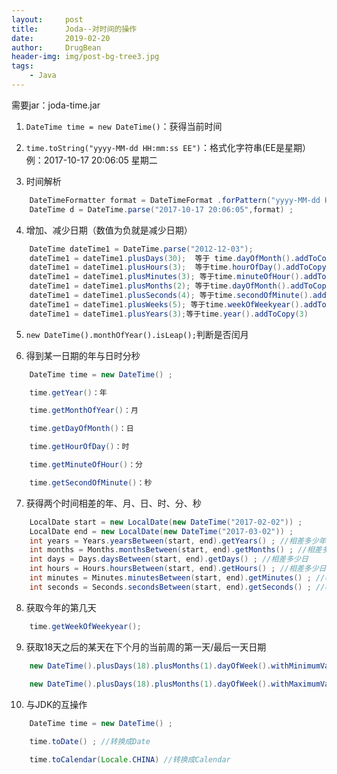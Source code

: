 ```yaml
---
layout:     post
title:      Joda--对时间的操作
date:       2019-02-20
author:     DrugBean
header-img: img/post-bg-tree3.jpg
tags:
    - Java
---
```


需要jar：joda-time.jar

1. `DateTime time = new DateTime()`：获得当前时间

2. `time.toString("yyyy-MM-dd HH:mm:ss EE")`：格式化字符串(EE是星期）例：2017-10-17 20:06:05 星期二

3. 时间解析
```java
	DateTimeFormatter format = DateTimeFormat .forPattern("yyyy-MM-dd HH:mm:ss"); 
	DateTime d = DateTime.parse("2017-10-17 20:06:05",format) ;
```

4. 增加、减少日期（数值为负就是减少日期）
```java
	DateTime dateTime1 = DateTime.parse("2012-12-03"); 
	dateTime1 = dateTime1.plusDays(30);  等于 time.dayOfMonth().addToCopy(3)
	dateTime1 = dateTime1.plusHours(3);  等于time.hourOfDay().addToCopy(3)
	dateTime1 = dateTime1.plusMinutes(3); 等于time.minuteOfHour().addToCopy(3)
	dateTime1 = dateTime1.plusMonths(2); 等于time.dayOfMonth().addToCopy(3)
	dateTime1 = dateTime1.plusSeconds(4); 等于time.secondOfMinute().addToCopy(3) 
	dateTime1 = dateTime1.plusWeeks(5); 等于time.weekOfWeekyear().addToCopy(3) 
	dateTime1 = dateTime1.plusYears(3);等于time.year().addToCopy(3)
```

5. `new DateTime().monthOfYear().isLeap();`判断是否闰月

6. 得到某一日期的年与日时分秒
```java
	DateTime time = new DateTime() ;

	time.getYear()：年

	time.getMonthOfYear()：月

	time.getDayOfMonth()：日

	time.getHourOfDay()：时

	time.getMinuteOfHour()：分

	time.getSecondOfMinute()：秒
```

7. 获得两个时间相差的年、月、日、时、分、秒
```java
	LocalDate start = new LocalDate(new DateTime("2017-02-02")) ;
	LocalDate end = new LocalDate(new DateTime("2017-03-02")) ; 
	int years = Years.yearsBetween(start, end).getYears() ; //相差多少年
	int months = Months.monthsBetween(start, end).getMonths() ; //相差多少月
	int days = Days.daysBetween(start, end).getDays() ; //相差多少日
	int hours = Hours.hoursBetween(start, end).getHours() ; //相差多少日
	int minutes = Minutes.minutesBetween(start, end).getMinutes() ; //相差多少分
	int seconds = Seconds.secondsBetween(start, end).getSeconds() ; //相差多少秒
```

8. 获取今年的第几天
```java
	time.getWeekOfWeekyear();
```

9. 获取18天之后的某天在下个月的当前周的第一天/最后一天日期
```java
	new DateTime().plusDays(18).plusMonths(1).dayOfWeek().withMinimumValue().toString("yyyy-MM-dd HH:mm:ss") ;
	
	new DateTime().plusDays(18).plusMonths(1).dayOfWeek().withMaximumValue().toString("yyyy-MM-dd HH:mm:ss") ;
```

10. 与JDK的互操作
```java
	DateTime time = new DateTime() ;

	time.toDate() ; //转换成Date

	time.toCalendar(Locale.CHINA) //转换成Calendar
```